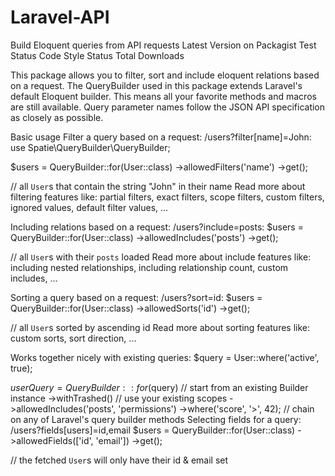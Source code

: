 # Laravel-API

Build Eloquent queries from API requests
Latest Version on Packagist Test Status Code Style Status Total Downloads

This package allows you to filter, sort and include eloquent relations based on a request. The QueryBuilder used in this package extends Laravel's default Eloquent builder. This means all your favorite methods and macros are still available. Query parameter names follow the JSON API specification as closely as possible.

Basic usage
Filter a query based on a request: /users?filter[name]=John:
use Spatie\QueryBuilder\QueryBuilder;

$users = QueryBuilder::for(User::class)
    ->allowedFilters('name')
    ->get();

// all `User`s that contain the string "John" in their name
Read more about filtering features like: partial filters, exact filters, scope filters, custom filters, ignored values, default filter values, ...

Including relations based on a request: /users?include=posts:
$users = QueryBuilder::for(User::class)
    ->allowedIncludes('posts')
    ->get();

// all `User`s with their `posts` loaded
Read more about include features like: including nested relationships, including relationship count, custom includes, ...

Sorting a query based on a request: /users?sort=id:
$users = QueryBuilder::for(User::class)
    ->allowedSorts('id')
    ->get();

// all `User`s sorted by ascending id
Read more about sorting features like: custom sorts, sort direction, ...

Works together nicely with existing queries:
$query = User::where('active', true);

$userQuery = QueryBuilder::for($query) // start from an existing Builder instance
    ->withTrashed() // use your existing scopes
    ->allowedIncludes('posts', 'permissions')
    ->where('score', '>', 42); // chain on any of Laravel's query builder methods
Selecting fields for a query: /users?fields[users]=id,email
$users = QueryBuilder::for(User::class)
    ->allowedFields(['id', 'email'])
    ->get();

// the fetched `User`s will only have their id & email set
